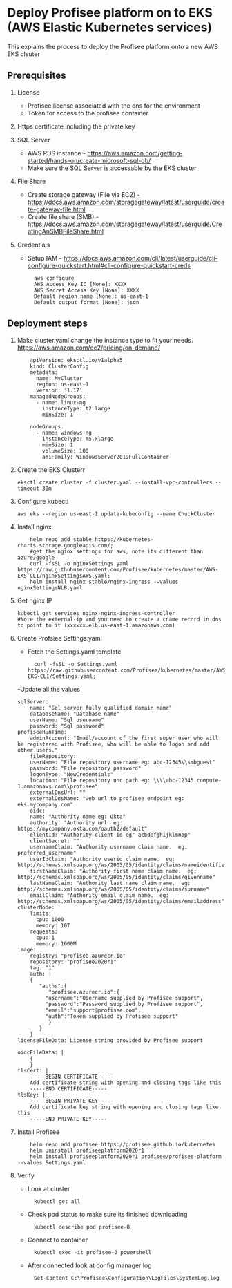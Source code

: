 # Deploy Profisee platform on to EKS (AWS Elastic Kubernetes services)

This explains the process to deploy the Profisee platform onto a new AWS EKS clsuter

## Prerequisites

1.  License
    - Profisee license associated with the dns for the environment
    - Token for access to the profisee container

2.  Https certificate including the private key

3.  SQL Server
    - AWS RDS instance - https://aws.amazon.com/getting-started/hands-on/create-microsoft-sql-db/
    - Make sure the SQL Server is accessable by the EKS cluster

4.  File Share
    - Create storage gateway (File via EC2) - https://docs.aws.amazon.com/storagegateway/latest/userguide/create-gateway-file.html
    - Create file share (SMB) - https://docs.aws.amazon.com/storagegateway/latest/userguide/CreatingAnSMBFileShare.html
    
5.  Credentials
    - Setup IAM - https://docs.aws.amazon.com/cli/latest/userguide/cli-configure-quickstart.html#cli-configure-quickstart-creds
    
		    aws configure
		    AWS Access Key ID [None]: XXXX
		    AWS Secret Access Key [None]: XXXX
		    Default region name [None]: us-east-1
		    Default output format [None]: json
      

## Deployment steps

1.  Make cluster.yaml change the instance type to fit your needs.  https://aws.amazon.com/ec2/pricing/on-demand/

            apiVersion: eksctl.io/v1alpha5
            kind: ClusterConfig
            metadata:
              name: MyCluster
              region: us-east-1
              version: '1.17'  
            managedNodeGroups:
              - name: linux-ng
                instanceType: t2.large
                minSize: 1

            nodeGroups:
              - name: windows-ng
                instanceType: m5.xlarge
                minSize: 1
                volumeSize: 100
                amiFamily: WindowsServer2019FullContainer
    
2.  Create the EKS Clusterr
    
        eksctl create cluster -f cluster.yaml --install-vpc-controllers --timeout 30m

3.  Configure kubectl
    
        aws eks --region us-east-1 update-kubeconfig --name ChuckCluster

3.  Install nginx

            helm repo add stable https://kubernetes-charts.storage.googleapis.com/;
            #get the nginx settings for aws, note its different than azure/google
            curl -fsSL -o nginxSettings.yaml https://raw.githubusercontent.com/Profisee/kubernetes/master/AWS-EKS-CLI/nginxSettingsAWS.yaml;
            helm install nginx stable/nginx-ingress --values nginxSettingsNLB.yaml
    
3.  Get nginx IP
    
        kubectl get services nginx-nginx-ingress-controller
        #Note the external-ip and you need to create a cname record in dns to point to it (xxxxxx.elb.us-east-1.amazonaws.com)

4.  Create Profsiee Settings.yaml
    - Fetch the Settings.yaml template
      
            curl -fsSL -o Settings.yaml https://raw.githubusercontent.com/Profisee/kubernetes/master/AWS-EKS-CLI/Settings.yaml;
    -Update all the values
    
		sqlServer: 
		    name: "Sql server fully qualified domain name"
		    databaseName: "Database name"
		    userName: "Sql username"
		    password: "Sql password"
		profiseeRunTime:
		    adminAccount: "Email/account of the first super user who will be registered with Profisee, who will be able to logon and add other users."
		    fileRepository:
			userName: "File repository username eg: abc-12345\\smbguest"
			password: "File repository password"
			logonType: "NewCredentials"
			location: "File repository unc path eg: \\\\abc-12345.compute-1.amazonaws.com\\profisee"
		    externalDnsUrl: ""
		    externalDnsName: "web url to profisee endpoint eg: eks.mycompany.com"
		    oidc:
			name: "Authority name eg: Okta"
			authority: "Authority url  eg: https://mycompany.okta.com/oauth2/default"
			clientId: "Authority client id eg" acbdefghijklmnop"
			clientSecret: ""
			usernameClaim: "Authority username claim name.  eg: preferred_username"
			userIdClaim: "Authority userid claim name.  eg: http://schemas.xmlsoap.org/ws/2005/05/identity/claims/nameidentifier"
			firstNameClaim: "Authority first name claim name.  eg: http://schemas.xmlsoap.org/ws/2005/05/identity/claims/givenname"
			lastNameClaim: "Authority last name claim name.  eg: http://schemas.xmlsoap.org/ws/2005/05/identity/claims/surname"
			emailClaim: "Authority email claim name.  eg: http://schemas.xmlsoap.org/ws/2005/05/identity/claims/emailaddress"
		clusterNode:
		    limits:
		      cpu: 1000
		      memory: 10T
		    requests:
		      cpu: 1
		      memory: 1000M        
		image:
		    registry: "profisee.azurecr.io"
		    repository: "profisee2020r1"
		    tag: "1"
		    auth: |
			{
			   "auths":{
			      "profisee.azurecr.io":{
				 "username":"Username supplied by Profisee support",
				 "password":"Password supplied by Profisee support",
				 "email":"support@profisee.com",
				 "auth":"Token supplied by Profisee support"
			      }
			   }
			}
		licenseFileData: License string provided by Profisee support

		oidcFileData: |
		    {      
		    }
		tlsCert: |
		    -----BEGIN CERTIFICATE-----
		    Add certificate string with opening and closing tags like this
		    -----END CERTIFICATE-----
		tlsKey: |
		    -----BEGIN PRIVATE KEY-----
		    Add certificate key string with opening and closing tags like this
		    -----END PRIVATE KEY-----

5.  Install Profisee

            helm repo add profisee https://profisee.github.io/kubernetes
            helm uninstall profiseeplatform2020r1
            helm install profiseeplatform2020r1 profisee/profisee-platform --values Settings.yaml
            
6.  Verify
    - Look at cluster
	
            kubectl get all
	- Check pod status to make sure its finished downloading
	
            kubectl describe pod profisee-0
	- Connect to container
	        
            kubectl exec -it profisee-0 powershell
	- After connected look at config manager log
	
            Get-Content C:\Profisee\Configuration\LogFiles\SystemLog.log



